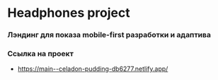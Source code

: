 # Headphones project
### Лэндинг для показа mobile-first разработки и адаптива
### Ссылка на проект
* https://main--celadon-pudding-db6277.netlify.app/ 
